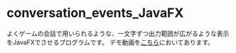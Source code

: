 # conversation_events_JavaFX
よくゲームの会話で用いられるような、一文字ずつ出力範囲が広がるような表示をJavaFXでさせるプログラムです。
デモ動画を[こちら](https://qiita.com/Okupedia/items/087e27c25c5b0109a1a0)においてあります。
